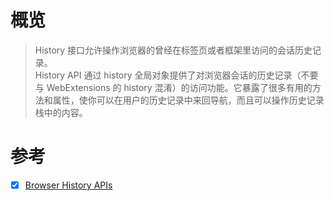#  概览
> History 接口允许操作浏览器的曾经在标签页或者框架里访问的会话历史记录。   
> History API 通过 history 全局对象提供了对浏览器会话的历史记录（不要与 WebExtensions 的 history 混淆）的访问功能。它暴露了很多有用的方法和属性，使你可以在用户的历史记录中来回导航，而且可以操作历史记录栈中的内容。

# 参考

- [x] [Browser History APIs](https://developer.mozilla.org/zh-CN/docs/Web/API/History)
